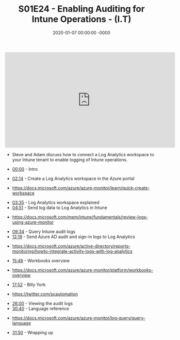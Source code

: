 ﻿---
layout: post
title: "S01E24 - Enabling Auditing for Intune Operations - (I.T)"
date: 2020-01-07 00:00:00 -0000
categories:
---

<iframe loading="lazy" width="560" height="315" src="https://www.youtube.com/embed/YFvuqu3UWhE" title="YouTube video player" frameborder="0" allow="accelerometer; autoplay; clipboard-write; encrypted-media; gyroscope; picture-in-picture" allowfullscreen></iframe>

 * Steve and Adam discuss how to connect a Log Analytics workspace to your Intune tenant to enable logging of Intune operations.

 * [00:00](https://www.youtube.com/watch?v=YFvuqu3UWhE&t=0s) - Intro
 * [02:14](https://www.youtube.com/watch?v=YFvuqu3UWhE&t=134s) - Create a Log Analytics workspace in the Azure portal
-  https://docs.microsoft.com/azure/azure-monitor/learn/quick-create-workspace
 * [03:35](https://www.youtube.com/watch?v=YFvuqu3UWhE&t=215s) - Log Analytics workspace explained
 * [04:51](https://www.youtube.com/watch?v=YFvuqu3UWhE&t=291s) - Send log data to Log Analytics in Intune
- https://docs.microsoft.com/mem/intune/fundamentals/review-logs-using-azure-monitor
 * [09:34](https://www.youtube.com/watch?v=YFvuqu3UWhE&t=574s) - Query Intune audit logs
 * [12:19](https://www.youtube.com/watch?v=YFvuqu3UWhE&t=739s) - Send Azure AD audit and sign-in logs to Log Analytics
- https://docs.microsoft.com/azure/active-directory/reports-monitoring/howto-integrate-activity-logs-with-log-analytics
 * [15:48](https://www.youtube.com/watch?v=YFvuqu3UWhE&t=948s) - Workbooks overview
- https://docs.microsoft.com/azure/azure-monitor/platform/workbooks-overview
 * [17:52](https://www.youtube.com/watch?v=YFvuqu3UWhE&t=1072s) - Billy York
- https://twitter.com/scautomation
 * [26:00](https://www.youtube.com/watch?v=YFvuqu3UWhE&t=1560s) - Viewing the audit logs
 * [30:40](https://www.youtube.com/watch?v=YFvuqu3UWhE&t=1840s) - Language reference
-  https://docs.microsoft.com/azure/azure-monitor/log-query/query-language
 * [31:50](https://www.youtube.com/watch?v=YFvuqu3UWhE&t=1910s) - Wrapping up

